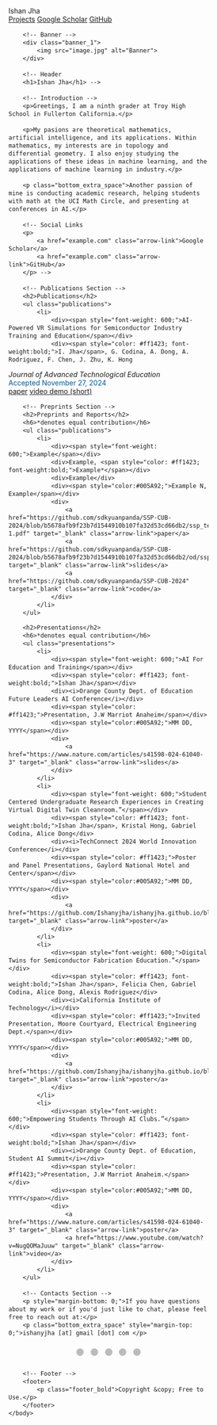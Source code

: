 <html lang="en">
    <head>
        <link rel="stylesheet" href="styles.css">
        <title>Ishan Jha</title>
    </head>
    <body>
        <!-- Navigation Bar -->
        <nav class="navbar">
            <div class="navbar-content">
                <a href="index.html" class="nav-title" style="text-decoration: none;">Ishan Jha</a>
                <div class="nav-links">
                    <a href="projects.html" class="nav-link">Projects</a>
                    <!-- <a href="https://github.com/Ishanyjha/ishanyjha.github.io/blob/main/snip.JPG?raw=true" target="_blank" class="nav-link">CV</a> -->
                    <a href="example.com" target="_blank" class="nav-link">Google Scholar</a>
                    <a href="example.com" target="_blank" class="nav-link">GitHub</a>
                </div>
            </div>
        </nav>

        <!-- Banner -->
        <div class="banner_1">
            <img src="image.jpg" alt="Banner">
        </div>

        <!-- Header
        <h1>Ishan Jha</h1> -->

        <!-- Introduction -->
        <p>Greetings, I am a ninth grader at Troy High School in Fullerton California.</p>

        <p>My pasions are theoretical mathematics, artificial intelligence, and its applications. Within mathematics, my interests are in topology and differential geometry. I also enjoy studying the applications of these ideas in machine learning, and the applications of machine learning in industry.</p>

        <p class="bottom_extra_space">Another passion of mine is conducting academic research, helping students with math at the UCI Math Circle, and presenting at conferences in AI.</p>

        <!-- Social Links
        <p>
            <a href="example.com" class="arrow-link">Google Scholar</a>
            <a href="example.com" class="arrow-link">GitHub</a>
        </p> -->

        <!-- Publications Section -->
        <h2>Publications</h2>
        <ul class="publications">
            <li>
                <div><span style="font-weight: 600;">AI-Powered VR Simulations for Semiconductor Industry Training and Education</span></div>
                <div><span style="color: #ff1423; font-weight:bold;">I. Jha</span>, G. Codina, A. Dong, A. Rodriguez, F. Chen, J. Zhu, K. Hong 
</div>
                <div><i>Journal of Advanced Technological Education</i></div>
                <div><span style="color:#005A92;">Accepted November 27, 2024</span></div>
                <div>
                    <a href="https://github.com/Ishanyjha/ishanyjha.github.io/blob/cc91b88b509d26d686f32ebf886e378f5ed2b855/Final%20AI-Powered%20VR%20Simulations%20for%20Semiconductor%20Industry%20Training%20and%20Education_JP%20edited_12-3-24.docx%20(1).pdf" target="_blank" class="arrow-link">paper</a>
                    <a href="https://youtu.be/Ri-jqU0WzQM" target="_blank" class="arrow-link">video demo (short)</a>
                </div>
        </ul>

        <!-- Preprints Section -->
        <h2>Preprints and Reports</h2>
        <h6>*denotes equal contribution</h6>
        <ul class="publications">
            <li>
                <div><span style="font-weight: 600;">Example</span></div>
                <div>Example, <span style="color: #ff1423; font-weight:bold;">Example*</span></div>
                <div>Example</div>
                <div><span style="color:#005A92;">Example N, Example</span></div>
                <div>
                    <a href="https://github.com/sdkyuanpanda/SSP-CUB-2024/blob/b5678afb9f23b7d1544910b107fa32d53cd66db2/ssp_team08_final_report-1.pdf" target="_blank" class="arrow-link">paper</a>
                    <a href="https://github.com/sdkyuanpanda/SSP-CUB-2024/blob/b5678afb9f23b7d1544910b107fa32d53cd66db2/od/ssp_team08_orbital_integration_project_slides.pdf" target="_blank" class="arrow-link">slides</a>
                    <a href="https://github.com/sdkyuanpanda/SSP-CUB-2024" target="_blank" class="arrow-link">code</a>
                </div>
            </li>
        </ul>

  <!-- presenting Section -->
        <h2>Presentations</h2>
        <h6>*denotes equal contribution</h6>
        <ul class="presentations">
            <li>
                <div><span style="font-weight: 600;">AI For Education and Training</span></div>
                <div><span style="color: #ff1423; font-weight:bold;">Ishan Jha</span></div>
                <div><i>Orange County Dept. of Education Future Leaders AI Conference</i></div>
                <div><span style="color: #ff1423;">Presentation, J.W Marriot Anaheim</span></div>
                <div><span style="color:#005A92;">MM DD, YYYY</span></div>
                <div>
                    <a href="https://www.nature.com/articles/s41598-024-61040-3" target="_blank" class="arrow-link">slides</a>
                </div>
            </li>
            <li>
                <div><span style="font-weight: 600;">Student Centered Undergraduate Research Experiences in Creating Virtual Digital Twin Cleanroom.”</span></div>
                <div><span style="color: #ff1423; font-weight:bold;">Ishan Jha</span>, Kristal Hong, Gabriel Codina, Alice Dong</div>
                <div><i>TechConnect 2024 World Innovation Conference</i></div>
                <div><span style="color: #ff1423;">Poster and Panel Presentations, Gaylord National Hotel and Center</span></div>
                <div><span style="color:#005A92;">MM DD, YYYY</span></div>
                <div>
                    <a href="https://github.com/Ishanyjha/ishanyjha.github.io/blob/cc91b88b509d26d686f32ebf886e378f5ed2b855/UCI%20START%20Academic%20Poster%20(1).pdf" target="_blank" class="arrow-link">poster</a>
                </div>
            </li>
            <li>
                <div><span style="font-weight: 600;">Digital Twins for Semiconductor Fabrication Education.”</span></div>
                <div><span style="color: #ff1423; font-weight:bold;">Ishan Jha</span>, Felicia Chen, Gabriel Codina, Alice Dong, Alexis Rodriguez</div>
                <div><i>California Institute of Technology</i></div>
                <div><span style="color: #ff1423;">Invited Presentation, Moore Courtyard, Electrical Engineering Dept.</span></div>
                <div><span style="color:#005A92;">MM DD, YYYY</span></div>
                <div>
                    <a href="https://github.com/Ishanyjha/ishanyjha.github.io/blob/cc91b88b509d26d686f32ebf886e378f5ed2b855/UCI%20START%20Academic%20Poster%20(1).pdf" target="_blank" class="arrow-link">poster</a>
                </div>
            </li>
            <li>
                <div><span style="font-weight: 600;">Empowering Students Through AI Clubs.”</span></div>
                <div><span style="color: #ff1423; font-weight:bold;">Ishan Jha</span></div>
                <div><i>Orange County Dept. of Education, Student AI Summit</i></div>
                <div><span style="color: #ff1423;">Presentation, J.W Marriot Anaheim.</span></div>
                <div><span style="color:#005A92;">MM DD, YYYY</span></div>
                <div>
                    <a href="https://www.nature.com/articles/s41598-024-61040-3" target="_blank" class="arrow-link">poster</a>
                    <a href="https://www.youtube.com/watch?v=NugQOMaJuuw" target="_blank" class="arrow-link">video</a>
                </div>
            </li>
        </ul>

        <!-- Contacts Section -->
        <p style="margin-bottom: 0;">If you have questions about my work or if you'd just like to chat, please feel free to reach out at:</p>
        <p class="bottom_extra_space" style="margin-top: 0;">ishanyjha [at] gmail [dot] com </p>



<title>Photos</title>
<style>
  * {box-sizing: border-box;}
  .slideshow-container {
    position: relative;
    max-width: 1000px;
    margin: auto;
    overflow: hidden;
  }
  .mySlides {
    display: none;
    position: absolute;
    width: 100%;
    height: 500px;
    animation: fadeSlide 1s ease-in-out;
  }
  img {
    width: 100%;
    height: 100%;
    object-fit: cover;
  }
  @keyframes fadeSlide {
    from {opacity: 0; transform: translateX(100%);}
    to {opacity: 1; transform: translateX(0);}
  }
  .text {
    position: absolute;
    bottom: 8px;
    width: 100%;
    text-align: center;
    background: rgba(0, 0, 0, 0.5);
    color: #fff;
    padding: 8px;
  }
  .prev, .next {
    cursor: pointer;
    position: absolute;
    top: 50%;
    transform: translateY(-50%);
    padding: 16px;
    font-size: 18px;
    color: white;
    background-color: rgba(0,0,0,0.5);
    border: none;
    user-select: none;
  }
  .prev { left: 0; }
  .next { right: 0; }
  .dot-container {
    text-align: center;
    padding: 10px;
  }
  .dot {
    cursor: pointer;
    height: 15px;
    width: 15px;
    margin: 0 5px;
    background-color: #bbb;
    border-radius: 50%;
    display: inline-block;
    transition: background-color 0.6s ease;
  }
  .active, .dot:hover {
    background-color: #717171;
  }
</style>
</head>
<body>

<div class="slideshow-container">
  <div class="mySlides fade">
    <img src="IMG_5966.jpeg">
    <div class="text">At TechConnect in D.C</div>
  </div>
  <div class="mySlides fade">
    <img src="IMG_5727.jpeg">
    <div class="text">At the White House</div>
  </div>
  <div class="mySlides fade">
    <img src="IMG_8374.jpeg">
    <div class="text">At a roundtable in the White House</div>
  </div>
  <div class="mySlides fade">
    <img src="IMG_6057.jpeg">
    <div class="text">Panel presentation at TechConnect</div>
  </div>
  <div class="mySlides fade">
    <img src="E3231034-F003-4FF5-B3D8-FDAE3931089D.jpeg">
    <div class="text">At Caltech</div>
  </div>
  <a class="prev" onclick="plusSlides(-1)">&#10094;</a>
  <a class="next" onclick="plusSlides(1)">&#10095;</a>
</div>
<div class="dot-container">
  <span class="dot" onclick="currentSlide(1)"></span>
  <span class="dot" onclick="currentSlide(2)"></span>
  <span class="dot" onclick="currentSlide(3)"></span>
  <span class="dot" onclick="currentSlide(4)"></span>
  <span class="dot" onclick="currentSlide(5)"></span>
</div>

<script>
  let slideIndex = 1;
  showSlides(slideIndex);

  function plusSlides(n) {
    showSlides(slideIndex += n);
  }

  function currentSlide(n) {
    showSlides(slideIndex = n);
  }

  function showSlides(n) {
    let slides = document.getElementsByClassName("mySlides");
    let dots = document.getElementsByClassName("dot");
    if (n > slides.length) {slideIndex = 1}    
    if (n < 1) {slideIndex = slides.length}
    for (let i = 0; i < slides.length; i++) {
        slides[i].style.display = "none";  
    }
    for (let i = 0; i < dots.length; i++) {
        dots[i].className = dots[i].className.replace(" active", "");
    }
    slides[slideIndex-1].style.display = "block";  
    dots[slideIndex-1].className += " active";
  }
</script>

        <!-- Footer -->
        <footer>
            <p class="footer_bold">Copyright &copy; Free to Use.</p>
        </footer>
    </body>
</html>
